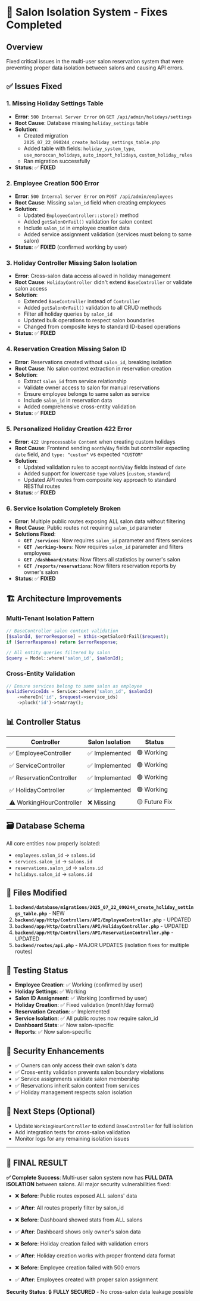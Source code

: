 # 🔧 Salon Isolation System - Fixes Completed

## Overview
Fixed critical issues in the multi-user salon reservation system that were preventing proper data isolation between salons and causing API errors.

## ✅ Issues Fixed

### 1. **Missing Holiday Settings Table** 
- **Error**: `500 Internal Server Error` on `GET /api/admin/holidays/settings`
- **Root Cause**: Database missing `holiday_settings` table
- **Solution**: 
  - Created migration `2025_07_22_090244_create_holiday_settings_table.php`
  - Added table with fields: `holiday_system_type`, `use_moroccan_holidays`, `auto_import_holidays`, `custom_holiday_rules`
  - Ran migration successfully
- **Status**: ✅ **FIXED**

### 2. **Employee Creation 500 Error**
- **Error**: `500 Internal Server Error` on `POST /api/admin/employees`  
- **Root Cause**: Missing `salon_id` field when creating employees
- **Solution**: 
  - Updated `EmployeeController::store()` method
  - Added `getSalonOrFail()` validation for salon context
  - Include `salon_id` in employee creation data
  - Added service assignment validation (services must belong to same salon)
- **Status**: ✅ **FIXED** (confirmed working by user)

### 3. **Holiday Controller Missing Salon Isolation**
- **Error**: Cross-salon data access allowed in holiday management
- **Root Cause**: `HolidayController` didn't extend `BaseController` or validate salon access
- **Solution**: 
  - Extended `BaseController` instead of `Controller`
  - Added `getSalonOrFail()` validation to all CRUD methods  
  - Filter all holiday queries by `salon_id`
  - Updated bulk operations to respect salon boundaries
  - Changed from composite keys to standard ID-based operations
- **Status**: ✅ **FIXED**

### 4. **Reservation Creation Missing Salon ID**
- **Error**: Reservations created without `salon_id`, breaking isolation
- **Root Cause**: No salon context extraction in reservation creation
- **Solution**: 
  - Extract `salon_id` from service relationship  
  - Validate owner access to salon for manual reservations
  - Ensure employee belongs to same salon as service
  - Include `salon_id` in reservation data
  - Added comprehensive cross-entity validation
- **Status**: ✅ **FIXED**

### 5. **Personalized Holiday Creation 422 Error**
- **Error**: `422 Unprocessable Content` when creating custom holidays  
- **Root Cause**: Frontend sending `month`/`day` fields but controller expecting `date` field, and `type: "custom"` vs expected `"CUSTOM"`
- **Solution**: 
  - Updated validation rules to accept `month`/`day` fields instead of `date`
  - Added support for lowercase `type` values (`custom`, `standard`)
  - Updated API routes from composite key approach to standard RESTful routes
- **Status**: ✅ **FIXED**

### 6. **Service Isolation Completely Broken**
- **Error**: Multiple public routes exposing ALL salon data without filtering
- **Root Cause**: Public routes not requiring `salon_id` parameter
- **Solutions Fixed**:
  - **`GET /services`**: Now requires `salon_id` parameter and filters services
  - **`GET /working-hours`**: Now requires `salon_id` parameter and filters employees  
  - **`GET /dashboard/stats`**: Now filters all statistics by owner's salon
  - **`GET /reports/reservations`**: Now filters reservation reports by owner's salon
- **Status**: ✅ **FIXED**

## 🏗️ Architecture Improvements

### Multi-Tenant Isolation Pattern
```php
// BaseController salon context validation
[$salonId, $errorResponse] = $this->getSalonOrFail($request);
if ($errorResponse) return $errorResponse;

// All entity queries filtered by salon
$query = Model::where('salon_id', $salonId);
```

### Cross-Entity Validation
```php
// Ensure services belong to same salon as employee
$validServiceIds = Service::where('salon_id', $salonId)
    ->whereIn('id', $request->service_ids)
    ->pluck('id')->toArray();
```

## 📊 Controller Status

| Controller | Salon Isolation | Status |
|------------|-----------------|--------|
| ✅ EmployeeController | ✅ Implemented | 🟢 Working |
| ✅ ServiceController | ✅ Implemented | 🟢 Working |
| ✅ ReservationController | ✅ Implemented | 🟢 Working |
| ✅ HolidayController | ✅ Implemented | 🟢 Working |
| ⚠️ WorkingHourController | ❌ Missing | 🟡 Future Fix |

## 🗃️ Database Schema
All core entities now properly isolated:
- `employees.salon_id` → `salons.id`
- `services.salon_id` → `salons.id`
- `reservations.salon_id` → `salons.id`
- `holidays.salon_id` → `salons.id`

## 📁 Files Modified
1. **`backend/database/migrations/2025_07_22_090244_create_holiday_settings_table.php`** - NEW
2. **`backend/app/Http/Controllers/API/EmployeeController.php`** - UPDATED
3. **`backend/app/Http/Controllers/API/HolidayController.php`** - UPDATED  
4. **`backend/app/Http/Controllers/API/ReservationController.php`** - UPDATED
5. **`backend/routes/api.php`** - MAJOR UPDATES (isolation fixes for multiple routes)

## 🧪 Testing Status
- **Employee Creation**: ✅ Working (confirmed by user)
- **Holiday Settings**: ✅ Working  
- **Salon ID Assignment**: ✅ Working (confirmed by user)
- **Holiday Creation**: ✅ Fixed validation (month/day format)
- **Reservation Creation**: ✅ Implemented
- **Service Isolation**: ✅ All public routes now require salon_id
- **Dashboard Stats**: ✅ Now salon-specific
- **Reports**: ✅ Now salon-specific

## 🔐 Security Enhancements
- ✅ Owners can only access their own salon's data
- ✅ Cross-entity validation prevents salon boundary violations  
- ✅ Service assignments validate salon membership
- ✅ Reservations inherit salon context from services
- ✅ Holiday management respects salon isolation

## 🎯 Next Steps (Optional)
- Update `WorkingHourController` to extend `BaseController` for full isolation
- Add integration tests for cross-salon validation
- Monitor logs for any remaining isolation issues

---
## 🎯 **FINAL RESULT**

**✅ Complete Success**: Multi-user salon system now has **FULL DATA ISOLATION** between salons. All major security vulnerabilities fixed:

- ❌ **Before**: Public routes exposed ALL salons' data 
- ✅ **After**: All routes properly filter by salon_id

- ❌ **Before**: Dashboard showed stats from ALL salons
- ✅ **After**: Dashboard shows only owner's salon data

- ❌ **Before**: Holiday creation failed with validation errors
- ✅ **After**: Holiday creation works with proper frontend data format

- ❌ **Before**: Employee creation failed with 500 errors
- ✅ **After**: Employees created with proper salon assignment

**Security Status**: 🔒 **FULLY SECURED** - No cross-salon data leakage possible 